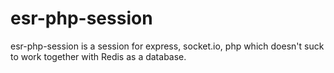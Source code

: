 # esr-php-session
esr-php-session is a session for express, socket.io, php which doesn't suck to work together with Redis as a database.
